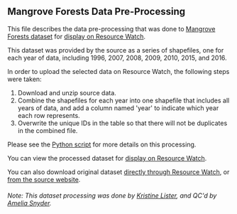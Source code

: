 ## Mangrove Forests Data Pre-Processing
This file describes the data pre-processing that was done to [Mangrove Forests dataset](https://data.unep-wcmc.org/datasets/45) for [display on Resource Watch](https://resourcewatch.org/data/explore/386314c4-ab42-47a7-b2cd-596b788e114d).

This dataset was provided by the source as a series of shapefiles, one for each year of data, including 1996, 2007, 2008, 2009, 2010, 2015, and 2016.

In order to upload the selected data on Resource Watch, the following steps were taken:

1. Download and unzip source data.
2. Combine the shapefiles for each year into one shapefile that includes all years of data, and add a column named 'year' to indicate which year each row represents.
3. Overwrite the unique IDs in the table so that there will not be duplicates in the combined file.

Please see the [Python script](https://github.com/resource-watch/data-pre-processing/blob/master/for_005a_mangrove/for_005a_mangrove_processing.py) for more details on this processing.

You can view the processed dataset for [display on Resource Watch](https://resourcewatch.org/data/explore/386314c4-ab42-47a7-b2cd-596b788e114d).

You can also download original dataset [directly through Resource Watch](https://wri-public-data.s3.amazonaws.com/resourcewatch/for_005a_mangrove.zip), or [from the source website](https://data.unep-wcmc.org/datasets/45).

###### Note: This dataset processing was done by [Kristine Lister](https://www.wri.org/profile/kristine-lister), and QC'd by [Amelia Snyder](https://www.wri.org/profile/amelia-snyder).

